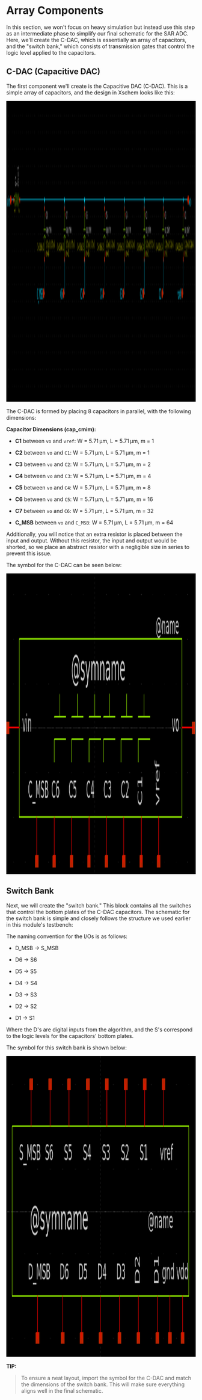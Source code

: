# Array Components

In this section, we won't focus on heavy simulation but instead use this step as an intermediate phase to simplify our final schematic for the SAR ADC. Here, we'll create the C-DAC, which is essentially an array of capacitors, and the "switch bank," which consists of transmission gates that control the logic level applied to the capacitors.

## C-DAC (Capacitive DAC)

The first component we'll create is the Capacitive DAC (C-DAC). This is a simple array of capacitors, and the design in Xschem looks like this:
<p align="center"> 
  <img src="../../../media/module_3/C-DAC.png" width="800" height="800" /> 
</p>

The C-DAC is formed by placing 8 capacitors in parallel, with the following dimensions:

**Capacitor Dimensions (cap_cmim):**

- **C1** between `vo` and `vref`: W = 5.71 µm, L = 5.71 µm, m = 1
    
- **C2** between `vo` and `C1`: W = 5.71 µm, L = 5.71 µm, m = 1
    
- **C3** between `vo` and `C2`: W = 5.71 µm, L = 5.71 µm, m = 2
    
- **C4** between `vo` and `C3`: W = 5.71 µm, L = 5.71 µm, m = 4
    
- **C5** between `vo` and `C4`: W = 5.71 µm, L = 5.71 µm, m = 8
    
- **C6** between `vo` and `C5`: W = 5.71 µm, L = 5.71 µm, m = 16
    
- **C7** between `vo` and `C6`: W = 5.71 µm, L = 5.71 µm, m = 32
    
- **C_MSB** between `vo` and `C_MSB`: W = 5.71 µm, L = 5.71 µm, m = 64
    

Additionally, you will notice that an extra resistor is placed between the input and output. Without this resistor, the input and output would be shorted, so we place an abstract resistor with a negligible size in series to prevent this issue.

The symbol for the C-DAC can be seen below:
<p align="center"> 
  <img src="../../../media/module_3/C-DAC_sym.png" width="800" height="800" /> 
</p>

## Switch Bank

Next, we will create the "switch bank." This block contains all the switches that control the bottom plates of the C-DAC capacitors. The schematic for the switch bank is simple and closely follows the structure we used earlier in this module's testbench:


The naming convention for the I/Os is as follows:

- D_MSB -> S_MSB
    
- D6 -> S6
    
- D5 -> S5
    
- D4 -> S4
    
- D3 -> S3
    
- D2 -> S2
    
- D1 -> S1
    

Where the D's are digital inputs from the algorithm, and the S's correspond to the logic levels for the capacitors' bottom plates.

The symbol for this switch bank is shown below:
<p align="center"> 
  <img src="../../../media/module_3/switch_bank_sym.png" width="800" height="800" /> 
</p>

**TIP:**

> To ensure a neat layout, import the symbol for the C-DAC and match the dimensions of the switch bank. This will make sure everything aligns well in the final schematic.

